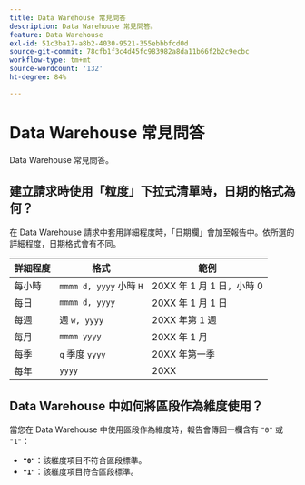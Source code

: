 ```yaml
---
title: Data Warehouse 常見問答
description: Data Warehouse 常見問答。
feature: Data Warehouse
exl-id: 51c3ba17-a8b2-4030-9521-355ebbbfcd0d
source-git-commit: 78cfb1f3c4d45fc983982a8da11b66f2b2c9ecbc
workflow-type: tm+mt
source-wordcount: '132'
ht-degree: 84%

---
```


# Data Warehouse 常見問答

Data Warehouse 常見問答。

## 建立請求時使用「粒度」下拉式清單時，日期的格式為何？

在 Data Warehouse 請求中套用詳細程度時，「日期欄」會加至報告中。依所選的詳細程度，日期格式會有不同。

| 詳細程度 | 格式 | 範例 |
| --- | --- | --- |
| 每小時 | `mmmm d, yyyy` 小時 `H` | 20XX 年 1 月 1 日，小時 0 |
| 每日 | `mmmm d, yyyy` | 20XX 年 1 月 1 日 |
| 每週 | 週 `w, yyyy` | 20XX 年第 1 週 |
| 每月 | `mmmm yyyy` | 20XX 年 1 月 |
| 每季 | `q` 季度 `yyyy` | 20XX 年第一季 |
| 每年 | `yyyy` | 20XX |

## Data Warehouse 中如何將區段作為維度使用？

當您在 Data Warehouse 中使用區段作為維度時，報告會傳回一欄含有 `"0"` 或 `"1"`：

* **`"0"`**：該維度項目不符合區段標準。
* **`"1"`**：該維度項目符合區段標準。
